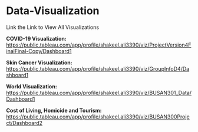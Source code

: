 # Data-Visualization
Link the Link to View All Visualizations

**COVID-19 Visualization:** https://public.tableau.com/app/profile/shakeel.ali3390/viz/ProjectVersion4FinalFinal-Copy/Dashboard1

**Skin Cancer Visualization:** https://public.tableau.com/app/profile/shakeel.ali3390/viz/GroupInfoD4/Dashboard1

**World Visualization:** https://public.tableau.com/app/profile/shakeel.ali3390/viz/BUSAN301_Data/Dashboard1

**Cost of Living, Homicide and Tourism:** https://public.tableau.com/app/profile/shakeel.ali3390/viz/BUSAN300Project/Dashboard2





